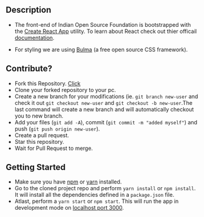 ## Description

* The front-end of Indian Open Source Foundation is bootstrapped with the [Create React App](https://github.com/facebook/create-react-app) utility. To learn about React check out thier officail [documentation](https://reactjs.org/).

* For styling we are using [Bulma](https://bulma.io/) (a free open source CSS framework).

## Contribute?

* Fork this Repository. [Click](https://github.com/IndianOpenSourceFoundation/iosf-website)
* Clone your forked repository to your pc. 
* Create a new branch for your modifications (ie. ```git branch new-user``` and check it out ```git checkout new-user``` and ```git checkout -b new-user```.The last command will create a new branch and will automatically checkout you to new branch.
* Add your files (```git add -A```), commit (```git commit -m "added myself"```) and push (```git push origin new-user```).
* Create a pull request.
* Star this repository.
* Wait for Pull Request to merge.

## Getting Started 

* Make sure you have [npm](https://www.npmjs.com/) or [yarn](https://classic.yarnpkg.com/lang/en/) installed.
* Go to the cloned project repo and perform `yarn install` or `npm install`. It will install all the dependencies defined in a `package.json` file.
* Atlast, perform a `yarn start` or `npm start`. This will run the app in development mode on [localhost port 3000]( http://localhost:3000 ).
